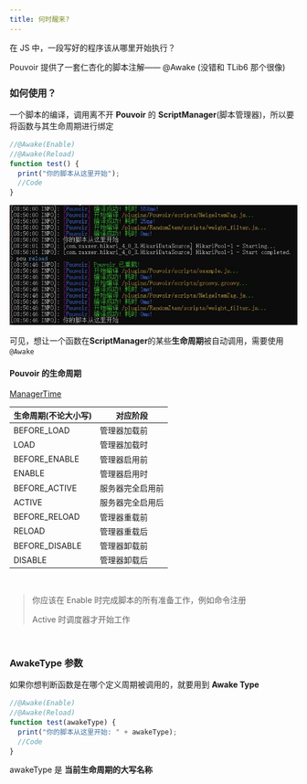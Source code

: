 ```yaml
---
title: 何时醒来?
---
```

在 JS 中，一段写好的程序该从哪里开始执行？

Pouvoir 提供了一套仁杏化的脚本注解—— @Awake (没错和 TLib6 那个很像)

### 如何使用？

一个脚本的编译，调用离不开 **Pouvoir** 的 **ScriptManager**(脚本管理器)，所以要将函数与其生命周期进行绑定

```javascript
//@Awake(Enable)
//@Awake(Reload)
function test() {
  print("你的脚本从这里开始");
  //Code
}
```

![awake.jpg](images/awake.jpg)

可见，想让一个函数在**ScriptManager**的某些**生命周期**被自动调用，需要使用`@Awake`

#### Pouvoir 的生命周期

[ManagerTime](http://doc.skillw.com/pouvoir/com/skillw/pouvoir/api/event/ManagerTime.html)

| 生命周期(不论大小写) | 对应阶段         |
| -------------------- | ---------------- |
| BEFORE_LOAD          | 管理器加载前     |
| LOAD                 | 管理器加载时     |
| BEFORE_ENABLE        | 管理器启用前     |
| ENABLE               | 管理器启用时     |
| BEFORE_ACTIVE        | 服务器完全启用前 |
| ACTIVE               | 服务器完全启用后 |
| BEFORE_RELOAD        | 管理器重载前     |
| RELOAD               | 管理器重载后     |
| BEFORE_DISABLE       | 管理器卸载前     |
| DISABLE              | 管理器卸载后     |

<br/>

> 你应该在 Enable 时完成脚本的所有准备工作，例如命令注册
>
> Active 时调度器才开始工作

<br/>

### AwakeType 参数

如果你想判断函数是在哪个定义周期被调用的，就要用到 **Awake Type**

```javascript
//@Awake(Enable)
//@Awake(Reload)
function test(awakeType) {
  print("你的脚本从这里开始: " + awakeType);
  //Code
}
```

awakeType 是 **当前生命周期的大写名称**
